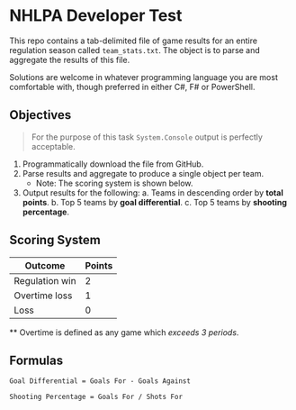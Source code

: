 # NHLPA Developer Test

This repo contains a tab-delimited file of game results for an entire regulation season called `team_stats.txt`. The object is to parse and aggregate the results of this file.

Solutions are welcome in whatever programming language you are most comfortable with, though preferred in either C#, F# or PowerShell.

## Objectives

> For the purpose of this task `System.Console` output is perfectly acceptable.

1. Programmatically download the file from GitHub.
2. Parse results and aggregate to produce a single object per team.
   - Note: The scoring system is shown below.
3. Output results for the following: 
    a. Teams in descending order by **total points**.
    b. Top 5 teams by **goal differential**.
    c. Top 5 teams by **shooting percentage**.

## Scoring System 

| Outcome | Points |
|---|---|
| Regulation win | 2 |
| Overtime loss | 1 |
| Loss | 0 |

** Overtime is defined as any game which *exceeds 3 periods*.

## Formulas

`Goal Differential = Goals For - Goals Against`

`Shooting Percentage = Goals For / Shots For`